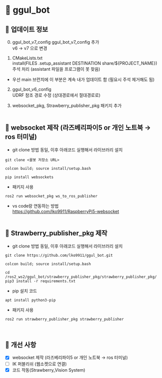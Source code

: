 # 🧪 ggul_bot

## 🥇 업데이트 정보

0. ggul_bot_v7_config
ggul_bot_v7_config 추가<br>
v6 -> v7 으로 변경

1. CMakeLists.txt <br>
install(FILES .setup_assistant DESTINATION share/${PROJECT_NAME}) 주석 처리 (assistant 파일을 프로그램이 못 찾음)<br>
- 우선 main 브런치에 이 부분은 계속 내가 업데이트 함 (필요시 주석 제거해도 됨)

2. ggul_bot_v6_config <br>
UDRF 참조 경로 수정 (상대경로에서 절대경로로)<br>

3. websocket_pkg, Strawberry_publisher_pkg 패키지 추가
<br><br>
## 🥈 websocket 제작 (라즈베리파이5 or 개인 노트북 → ros 터미널) <br>
- git clone 방법 동일, 이후 아래코드 실행해서 라이브러리 설치
<pre><code>git clone <꿀봇 저장소 URL></code></pre>
<pre><code>colcon build; source install/setup.bash</code></pre>
<pre><code>pip install websockets</code></pre>
- 패키지 사용
<pre><code>ros2 run websocket_pkg ws_to_ros_publisher</code></pre>
- vs code랑 연동하는 방법<br>
https://github.com/lko9911/RaspberryPi5-websocket<br><br>

## 🥈 Strawberry_publisher_pkg 제작 <br>
- git clone 방법 동일, 이후 아래코드 실행해서 라이브러리 설치
<pre><code>git clone https://github.com/lko9911/ggul_bot.git</code></pre>
<pre><code>colcon build; source install/setup.bash</code></pre>
<pre><code>cd /ros2_ws2/ggul_bot/strawberry_publisher_pkg/strawberry_publisher_pkg/
pip3 install -r requirements.txt </code></pre>
- pip 설치 코드
<pre><code>apt install python3-pip</code></pre>
- 패키지 사용
<pre><code>ros2 run strawberry_publisher_pkg strawberry_publisher</code></pre>
<br>

## 🥉 개선 사항
- [x] websocket 제작 (라즈베리파이5 or 개인 노트북 → ros 터미널)
- [ ] IK 퍼블리쉬 (웹소켓으로 연결) <br>
- [x] 코드 작동(Strawberry_Vision System) <br>
